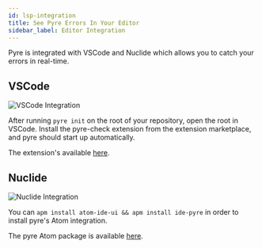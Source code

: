 ```yaml
---
id: lsp-integration
title: See Pyre Errors In Your Editor
sidebar_label: Editor Integration
---
```


Pyre is integrated with VSCode and Nuclide which allows you to catch your errors in real-time.

## VSCode

![VSCode Integration](/pyre/img/vscode-screenshot.png)

After running `pyre init` on the root of your repository, open the root in VSCode. Install the pyre-check extension from the extension marketplace, and pyre should start up automatically.

The extension's available [here](https://marketplace.visualstudio.com/items?itemName=fb-pyre-check.pyre-vscode).

## Nuclide

![Nuclide Integration](/pyre/img/nuclide-screenshot.png)

You can `apm install atom-ide-ui && apm install ide-pyre` in order to install pyre's Atom integration.

The pyre Atom package is available [here](https://atom.io/packages/ide-pyre).
